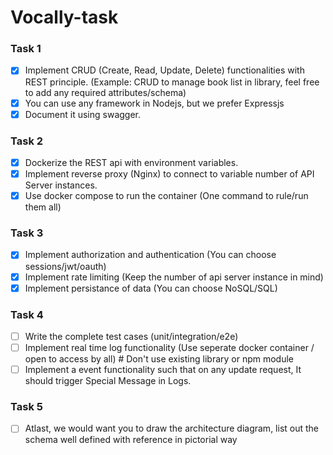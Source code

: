 # Vocally-task

### Task 1
- [x] Implement CRUD (Create, Read, Update, Delete) functionalities with REST
principle. (Example: CRUD to manage book list in library, feel free to add any
required attributes/schema)
- [x] You can use any framework in Nodejs, but we prefer Expressjs
- [x] Document it using swagger.
### Task 2
- [x] Dockerize the REST api with environment variables.
- [x] Implement reverse proxy (Nginx) to connect to variable number of API Server
instances.
- [x] Use docker compose to run the container (One command to rule/run them all)
### Task 3
- [x] Implement authorization and authentication (You can choose sessions/jwt/oauth)
- [x] Implement rate limiting (Keep the number of api server instance in mind)
- [x] Implement persistance of data (You can choose NoSQL/SQL)
### Task 4
- [ ] Write the complete test cases (unit/integration/e2e)
- [ ] Implement real time log functionality (Use seperate docker container / open to
access by all) # Don't use existing library or npm module
- [ ] Implement a event functionality such that on any update request, It should
trigger Special Message in Logs.
### Task 5
- [ ] Atlast, we would want you to draw the architecture diagram, list out the schema
well defined with reference in pictorial way

